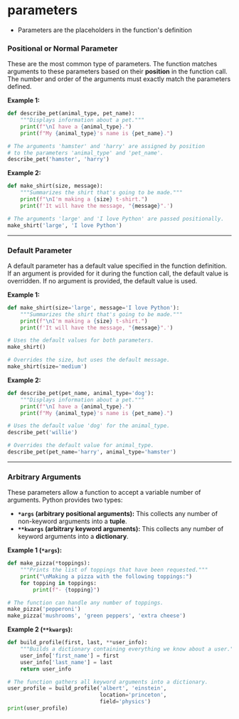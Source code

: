 # parameters

- Parameters are the placeholders in the function's definition

### Positional or Normal Parameter

These are the most common type of parameters. The function matches arguments to these parameters based on their **position** in the function call. The number and order of the arguments must exactly match the parameters defined.

**Example 1:**

```python
def describe_pet(animal_type, pet_name):
    """Displays information about a pet."""
    print(f"\nI have a {animal_type}.")
    print(f"My {animal_type}'s name is {pet_name}.")

# The arguments 'hamster' and 'harry' are assigned by position
# to the parameters 'animal_type' and 'pet_name'.
describe_pet('hamster', 'harry')
```

**Example 2:**

```python
def make_shirt(size, message):
    """Summarizes the shirt that's going to be made."""
    print(f"\nI'm making a {size} t-shirt.")
    print(f'It will have the message, "{message}".')

# The arguments 'large' and 'I love Python' are passed positionally.
make_shirt('large', 'I love Python')
```

-----

### Default Parameter

A default parameter has a default value specified in the function definition. If an argument is provided for it during the function call, the default value is overridden. If no argument is provided, the default value is used.

**Example 1:**

```python
def make_shirt(size='large', message='I love Python'):
    """Summarizes the shirt that's going to be made."""
    print(f"\nI'm making a {size} t-shirt.")
    print(f'It will have the message, "{message}".')

# Uses the default values for both parameters.
make_shirt()

# Overrides the size, but uses the default message.
make_shirt(size='medium')
```

**Example 2:**

```python
def describe_pet(pet_name, animal_type='dog'):
    """Displays information about a pet."""
    print(f"\nI have a {animal_type}.")
    print(f"My {animal_type}'s name is {pet_name}.")

# Uses the default value 'dog' for the animal_type.
describe_pet('willie')

# Overrides the default value for animal_type.
describe_pet(pet_name='harry', animal_type='hamster')
```

-----

### Arbitrary Arguments

These parameters allow a function to accept a variable number of arguments. Python provides two types:

  * **`*args` (arbitrary positional arguments):** This collects any number of non-keyword arguments into a **tuple**.
  * **`**kwargs` (arbitrary keyword arguments):** This collects any number of keyword arguments into a **dictionary**.

**Example 1 (`*args`):**

```python
def make_pizza(*toppings):
    """Prints the list of toppings that have been requested."""
    print("\nMaking a pizza with the following toppings:")
    for topping in toppings:
        print(f"- {topping}")

# The function can handle any number of toppings.
make_pizza('pepperoni')
make_pizza('mushrooms', 'green peppers', 'extra cheese')
```

**Example 2 (`**kwargs`):**

```python
def build_profile(first, last, **user_info):
    """Builds a dictionary containing everything we know about a user."""
    user_info['first_name'] = first
    user_info['last_name'] = last
    return user_info

# The function gathers all keyword arguments into a dictionary.
user_profile = build_profile('albert', 'einstein',
                             location='princeton',
                             field='physics')
print(user_profile)
```

